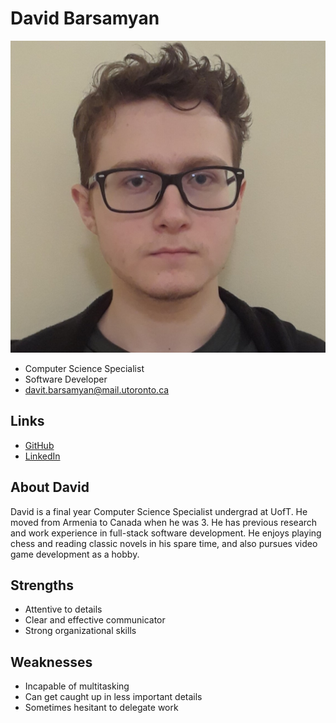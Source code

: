 # David Barsamyan

![David Barsamyan Profile](./david_barsamyan.jpg)

- Computer Science Specialist
- Software Developer
- davit.barsamyan@mail.utoronto.ca

## Links

- [GitHub](https://github.com/Barsamyan-D)
- [LinkedIn](https://www.linkedin.com/in/david-barsamyan-213a75265/)

## About David

David is a final year Computer Science Specialist undergrad at UofT. He moved from Armenia to Canada when he was 3. He has previous research and work experience in full-stack software development. He enjoys playing chess and reading classic novels in his spare time, and also pursues video game development as a hobby.

## Strengths

- Attentive to details
- Clear and effective communicator
- Strong organizational skills
  
## Weaknesses

- Incapable of multitasking
- Can get caught up in less important details
- Sometimes hesitant to delegate work
